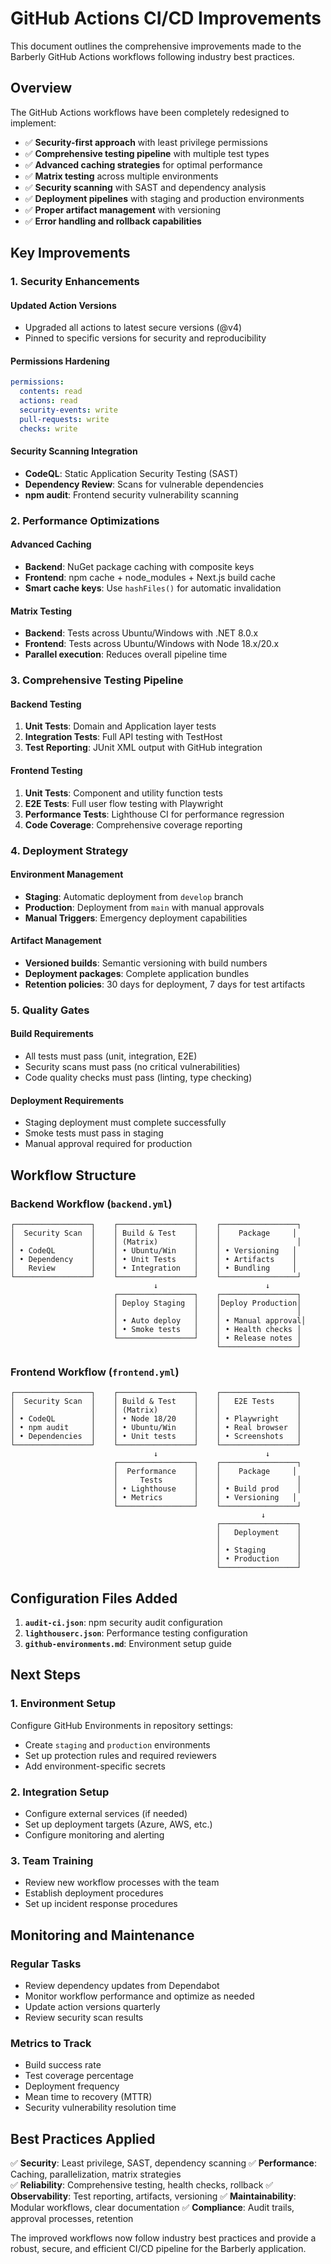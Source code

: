 # GitHub Actions CI/CD Improvements

This document outlines the comprehensive improvements made to the Barberly GitHub Actions workflows following industry best practices.

## Overview

The GitHub Actions workflows have been completely redesigned to implement:

- ✅ **Security-first approach** with least privilege permissions
- ✅ **Comprehensive testing pipeline** with multiple test types
- ✅ **Advanced caching strategies** for optimal performance
- ✅ **Matrix testing** across multiple environments
- ✅ **Security scanning** with SAST and dependency analysis
- ✅ **Deployment pipelines** with staging and production environments
- ✅ **Proper artifact management** with versioning
- ✅ **Error handling and rollback capabilities**

## Key Improvements

### 1. Security Enhancements

#### Updated Action Versions
- Upgraded all actions to latest secure versions (@v4)
- Pinned to specific versions for security and reproducibility

#### Permissions Hardening
```yaml
permissions:
  contents: read
  actions: read
  security-events: write
  pull-requests: write
  checks: write
```

#### Security Scanning Integration
- **CodeQL**: Static Application Security Testing (SAST)
- **Dependency Review**: Scans for vulnerable dependencies
- **npm audit**: Frontend security vulnerability scanning

### 2. Performance Optimizations

#### Advanced Caching
- **Backend**: NuGet package caching with composite keys
- **Frontend**: npm cache + node_modules + Next.js build cache
- **Smart cache keys**: Use `hashFiles()` for automatic invalidation

#### Matrix Testing
- **Backend**: Tests across Ubuntu/Windows with .NET 8.0.x
- **Frontend**: Tests across Ubuntu/Windows with Node 18.x/20.x
- **Parallel execution**: Reduces overall pipeline time

### 3. Comprehensive Testing Pipeline

#### Backend Testing
1. **Unit Tests**: Domain and Application layer tests
2. **Integration Tests**: Full API testing with TestHost
3. **Test Reporting**: JUnit XML output with GitHub integration

#### Frontend Testing
1. **Unit Tests**: Component and utility function tests
2. **E2E Tests**: Full user flow testing with Playwright
3. **Performance Tests**: Lighthouse CI for performance regression
4. **Code Coverage**: Comprehensive coverage reporting

### 4. Deployment Strategy

#### Environment Management
- **Staging**: Automatic deployment from `develop` branch
- **Production**: Deployment from `main` with manual approvals
- **Manual Triggers**: Emergency deployment capabilities

#### Artifact Management
- **Versioned builds**: Semantic versioning with build numbers
- **Deployment packages**: Complete application bundles
- **Retention policies**: 30 days for deployment, 7 days for test artifacts

### 5. Quality Gates

#### Build Requirements
- All tests must pass (unit, integration, E2E)
- Security scans must pass (no critical vulnerabilities)
- Code quality checks must pass (linting, type checking)

#### Deployment Requirements
- Staging deployment must complete successfully
- Smoke tests must pass in staging
- Manual approval required for production

## Workflow Structure

### Backend Workflow (`backend.yml`)

```
┌─────────────────┐    ┌─────────────────┐    ┌─────────────────┐
│  Security Scan  │    │ Build & Test    │    │    Package     │
│                 │    │ (Matrix)        │    │                 │
│ • CodeQL        │    │ • Ubuntu/Win    │    │ • Versioning   │
│ • Dependency    │    │ • Unit Tests    │    │ • Artifacts    │
│   Review        │    │ • Integration   │    │ • Bundling     │
└─────────────────┘    └─────────────────┘    └─────────────────┘
                                ↓                        ↓
                       ┌─────────────────┐    ┌─────────────────┐
                       │ Deploy Staging  │    │Deploy Production│
                       │                 │    │                 │
                       │ • Auto deploy   │    │ • Manual approval│
                       │ • Smoke tests   │    │ • Health checks │
                       └─────────────────┘    │ • Release notes │
                                              └─────────────────┘
```

### Frontend Workflow (`frontend.yml`)

```
┌─────────────────┐    ┌─────────────────┐    ┌─────────────────┐
│  Security Scan  │    │ Build & Test    │    │   E2E Tests     │
│                 │    │ (Matrix)        │    │                 │
│ • CodeQL        │    │ • Node 18/20    │    │ • Playwright    │
│ • npm audit     │    │ • Ubuntu/Win    │    │ • Real browser  │
│ • Dependencies  │    │ • Unit tests    │    │ • Screenshots   │
└─────────────────┘    └─────────────────┘    └─────────────────┘
                                ↓                        ↓
                       ┌─────────────────┐    ┌─────────────────┐
                       │  Performance    │    │    Package     │
                       │     Tests       │    │                 │
                       │ • Lighthouse    │    │ • Build prod    │
                       │ • Metrics       │    │ • Versioning   │
                       └─────────────────┘    └─────────────────┘
                                                        ↓
                                              ┌─────────────────┐
                                              │   Deployment    │
                                              │                 │
                                              │ • Staging       │
                                              │ • Production    │
                                              └─────────────────┘
```

## Configuration Files Added

1. **`audit-ci.json`**: npm security audit configuration
2. **`lighthouserc.json`**: Performance testing configuration
3. **`github-environments.md`**: Environment setup guide

## Next Steps

### 1. Environment Setup
Configure GitHub Environments in repository settings:
- Create `staging` and `production` environments
- Set up protection rules and required reviewers
- Add environment-specific secrets

### 2. Integration Setup
- Configure external services (if needed)
- Set up deployment targets (Azure, AWS, etc.)
- Configure monitoring and alerting

### 3. Team Training
- Review new workflow processes with the team
- Establish deployment procedures
- Set up incident response procedures

## Monitoring and Maintenance

### Regular Tasks
- Review dependency updates from Dependabot
- Monitor workflow performance and optimize as needed
- Update action versions quarterly
- Review security scan results

### Metrics to Track
- Build success rate
- Test coverage percentage
- Deployment frequency
- Mean time to recovery (MTTR)
- Security vulnerability resolution time

## Best Practices Applied

✅ **Security**: Least privilege, SAST, dependency scanning
✅ **Performance**: Caching, parallelization, matrix strategies  
✅ **Reliability**: Comprehensive testing, health checks, rollback
✅ **Observability**: Test reporting, artifacts, versioning
✅ **Maintainability**: Modular workflows, clear documentation
✅ **Compliance**: Audit trails, approval processes, retention

The improved workflows now follow industry best practices and provide a robust, secure, and efficient CI/CD pipeline for the Barberly application.
